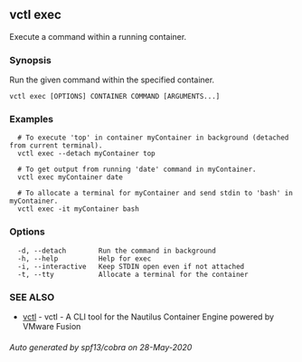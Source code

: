 ## vctl exec

Execute a command within a running container.

### Synopsis

Run the given command within the specified container.

```
vctl exec [OPTIONS] CONTAINER COMMAND [ARGUMENTS...]
```

### Examples

```
  # To execute 'top' in container myContainer in background (detached from current terminal).
  vctl exec --detach myContainer top

  # To get output from running 'date' command in myContainer.
  vctl exec myContainer date

  # To allocate a terminal for myContainer and send stdin to 'bash' in myContainer.
  vctl exec -it myContainer bash
```

### Options

```
  -d, --detach        Run the command in background
  -h, --help          Help for exec
  -i, --interactive   Keep STDIN open even if not attached
  -t, --tty           Allocate a terminal for the container
```

### SEE ALSO

* [vctl](vctl.md)	 - vctl - A CLI tool for the Nautilus Container Engine powered by VMware Fusion

###### Auto generated by spf13/cobra on 28-May-2020
